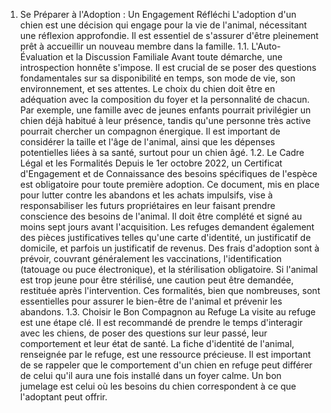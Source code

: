 1. Se Préparer à l'Adoption : Un Engagement Réfléchi
L'adoption d'un chien est une décision qui engage pour la vie de l'animal, nécessitant une réflexion approfondie. Il est essentiel de s'assurer d'être pleinement prêt à accueillir un nouveau membre dans la famille.
1.1. L'Auto-Évaluation et la Discussion Familiale
Avant toute démarche, une introspection honnête s'impose. Il est crucial de se poser des questions fondamentales sur sa disponibilité en temps, son mode de vie, son environnement, et ses attentes. Le choix du chien doit être en adéquation avec la composition du foyer et la personnalité de chacun. Par exemple, une famille avec de jeunes enfants pourrait privilégier un chien déjà habitué à leur présence, tandis qu'une personne très active pourrait chercher un compagnon énergique. Il est important de considérer la taille et l'âge de l'animal, ainsi que les dépenses potentielles liées à sa santé, surtout pour un chien âgé.
1.2. Le Cadre Légal et les Formalités
Depuis le 1er octobre 2022, un Certificat d'Engagement et de Connaissance des besoins spécifiques de l'espèce est obligatoire pour toute première adoption. Ce document, mis en place pour lutter contre les abandons et les achats impulsifs, vise à responsabiliser les futurs propriétaires en leur faisant prendre conscience des besoins de l'animal. Il doit être complété et signé au moins sept jours avant l'acquisition.
Les refuges demandent également des pièces justificatives telles qu'une carte d'identité, un justificatif de domicile, et parfois un justificatif de revenus. Des frais d'adoption sont à prévoir, couvrant généralement les vaccinations, l'identification (tatouage ou puce électronique), et la stérilisation obligatoire. Si l'animal est trop jeune pour être stérilisé, une caution peut être demandée, restituée après l'intervention. Ces formalités, bien que nombreuses, sont essentielles pour assurer le bien-être de l'animal et prévenir les abandons.
1.3. Choisir le Bon Compagnon au Refuge
La visite au refuge est une étape clé. Il est recommandé de prendre le temps d'interagir avec les chiens, de poser des questions sur leur passé, leur comportement et leur état de santé. La fiche d'identité de l'animal, renseignée par le refuge, est une ressource précieuse. Il est important de se rappeler que le comportement d'un chien en refuge peut différer de celui qu'il aura une fois installé dans un foyer calme. Un bon jumelage est celui où les besoins du chien correspondent à ce que l'adoptant peut offrir. 